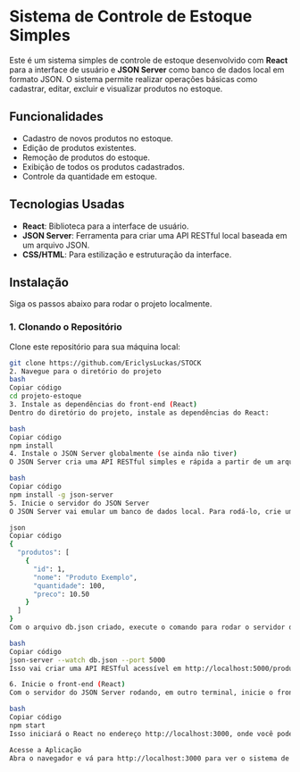 # Sistema de Controle de Estoque Simples

Este é um sistema simples de controle de estoque desenvolvido com **React** para a interface de usuário e **JSON Server** como banco de dados local em formato JSON. O sistema permite realizar operações básicas como cadastrar, editar, excluir e visualizar produtos no estoque.

## Funcionalidades

- Cadastro de novos produtos no estoque.
- Edição de produtos existentes.
- Remoção de produtos do estoque.
- Exibição de todos os produtos cadastrados.
- Controle da quantidade em estoque.

## Tecnologias Usadas

- **React**: Biblioteca para a interface de usuário.
- **JSON Server**: Ferramenta para criar uma API RESTful local baseada em um arquivo JSON.
- **CSS/HTML**: Para estilização e estruturação da interface.

## Instalação

Siga os passos abaixo para rodar o projeto localmente.

### 1. Clonando o Repositório

Clone este repositório para sua máquina local:

```bash
git clone https://github.com/EriclysLuckas/STOCK
2. Navegue para o diretório do projeto
bash
Copiar código
cd projeto-estoque
3. Instale as dependências do front-end (React)
Dentro do diretório do projeto, instale as dependências do React:

bash
Copiar código
npm install
4. Instale o JSON Server globalmente (se ainda não tiver)
O JSON Server cria uma API RESTful simples e rápida a partir de um arquivo JSON. Você pode instalá-lo globalmente usando o comando:

bash
Copiar código
npm install -g json-server
5. Inicie o servidor do JSON Server
O JSON Server vai emular um banco de dados local. Para rodá-lo, crie um arquivo chamado db.json (ou o nome de sua preferência) com a estrutura básica de dados. Exemplo de um arquivo db.json:

json
Copiar código
{
  "produtos": [
    {
      "id": 1,
      "nome": "Produto Exemplo",
      "quantidade": 100,
      "preco": 10.50
    }
  ]
}
Com o arquivo db.json criado, execute o comando para rodar o servidor do JSON Server:

bash
Copiar código
json-server --watch db.json --port 5000
Isso vai criar uma API RESTful acessível em http://localhost:5000/produtos, onde você poderá interagir com os dados.

6. Inicie o front-end (React)
Com o servidor do JSON Server rodando, em outro terminal, inicie o front-end em React:

bash
Copiar código
npm start
Isso iniciará o React no endereço http://localhost:3000, onde você poderá interagir com o sistema de controle de estoque através da interface.

Acesse a Aplicação
Abra o navegador e vá para http://localhost:3000 para ver o sistema de controle de estoque funcionando.

